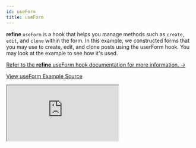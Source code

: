 ```yaml
---
id: useForm
title: useForm
---
```


**refine** `useForm` is a hook that helps you manage methods such as `create`, `edit`, and `clone` within the form. In this example, we constructed forms that you may use to create, edit, and clone posts using the userForm hook. You may look at the example to see how it's used.

[Refer to the **refine** useForm hook documentation for more information. →](/docs/api-reference/antd/hooks/form/useForm/)

[View useForm Example Source](https://github.com/pankod/refine/tree/master/examples/form/antd/useForm)

<iframe loading="lazy" src="https://stackblitz.com//github/pankod/refine/tree/master/examples/form/antd/useForm?embed=1&view=preview&theme=dark&preset=node"
    style={{width: "100%", height:"80vh", border: "0px", borderRadius: "8px", overflow:"hidden"}}
    title="refine-use-form-example"
></iframe>
